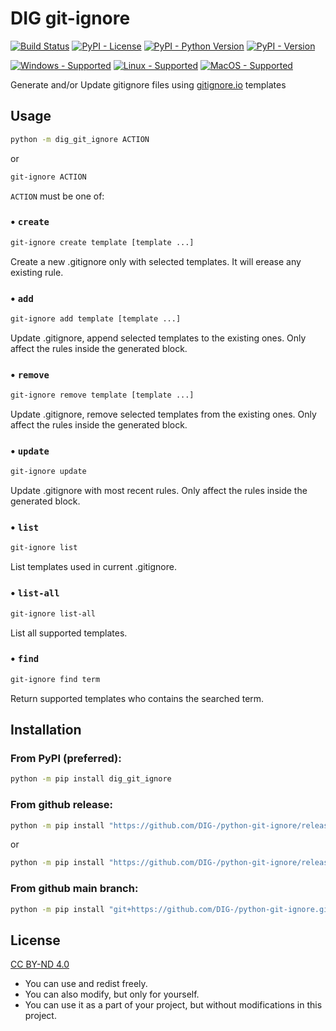 # DIG git-ignore
[![Build Status](https://img.shields.io/appveyor/build/DIG-/python-git-ignore/master?logo=appveyor&logoColor=dddddd)](https://ci.appveyor.com/project/DIG-/python-git-ignore/branch/master)
[![PyPI - License](https://img.shields.io/pypi/l/dig-git-ignore?color=blue)](https://creativecommons.org/licenses/by-nd/4.0/)
[![PyPI - Python Version](https://img.shields.io/pypi/pyversions/dig-git-ignore)](https://pypi.org/project/dig-git-ignore/)
[![PyPI - Version](https://img.shields.io/pypi/v/dig-git-ignore)](https://pypi.org/project/dig-git-ignore/)

[![Windows - Supported](https://img.shields.io/badge/windows-supported-success?logo=windows&logoColor=dddddd)](#)
[![Linux - Supported](https://img.shields.io/badge/linux-supported-success?logo=linux&logoColor=dddddd)](#)
[![MacOS - Supported](https://img.shields.io/badge/macos-supported-success?logo=apple&logoColor=dddddd)](#)

Generate and/or Update gitignore files using [gitignore.io](https://gitignore.io/) templates

## Usage
```sh
python -m dig_git_ignore ACTION
```
or
```sh
git-ignore ACTION
```

`ACTION` must be one of:

### • `create`
```sh
git-ignore create template [template ...]
```
Create a new .gitignore only with selected templates. It will erease any existing rule.

### • `add`
```sh
git-ignore add template [template ...]
```
Update .gitignore, append selected templates to the existing ones. Only affect the rules inside the generated block.

### • `remove`
```sh
git-ignore remove template [template ...]
```
Update .gitignore, remove selected templates from the existing ones. Only affect the rules inside the generated block.

### • `update`
```sh
git-ignore update
```
Update .gitignore with most recent rules. Only affect the rules inside the generated block.

### • `list`
```sh
git-ignore list
```
List templates used in current .gitignore.

### • `list-all`
```sh
git-ignore list-all
```
List all supported templates.

### • `find`
```sh
git-ignore find term
```
Return supported templates who contains the searched term.

## Installation
### From PyPI (preferred):
``` sh
python -m pip install dig_git_ignore
```
### From github release:
``` sh
python -m pip install "https://github.com/DIG-/python-git-ignore/releases/download/1.0.0/dig_git_ignore-1.0.0-py3-none-any.whl"
```
or
``` sh
python -m pip install "https://github.com/DIG-/python-git-ignore/releases/download/1.0.0/dig_git_ignore.tar.gz"
```

### From github main branch:
``` sh
python -m pip install "git+https://github.com/DIG-/python-git-ignore.git@master#egg=dig_git_ignore"
```

## License
[CC BY-ND 4.0](https://creativecommons.org/licenses/by-nd/4.0/)

- You can use and redist freely.
- You can also modify, but only for yourself.
- You can use it as a part of your project, but without modifications in this project.